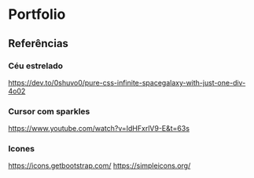 # Portfolio





## Referências

### Céu estrelado
https://dev.to/0shuvo0/pure-css-infinite-spacegalaxy-with-just-one-div-4o02

### Cursor com sparkles
https://www.youtube.com/watch?v=IdHFxrlV9-E&t=63s


### Icones
https://icons.getbootstrap.com/
https://simpleicons.org/
